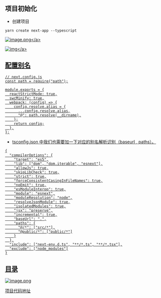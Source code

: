 ## 项目初始化
-  创建项目
```
yarn create next-app --typescript
```
<a data-fancybox title="image.png" href="https://p6-juejin.byteimg.com/tos-cn-i-k3u1fbpfcp/00ba41a41f184c9c9fc09c6e148f9653~tplv-k3u1fbpfcp-watermark.image?">![image.png](https://p6-juejin.byteimg.com/tos-cn-i-k3u1fbpfcp/00ba41a41f184c9c9fc09c6e148f9653~tplv-k3u1fbpfcp-watermark.image?)</a>

<a data-fancybox title="img" href="https://p6-juejin.byteimg.com/tos-cn-i-k3u1fbpfcp/7c6dd46370f74343863096a10741d4d6~tplv-k3u1fbpfcp-watermark.image?">![img](https://p6-juejin.byteimg.com/tos-cn-i-k3u1fbpfcp/7c6dd46370f74343863096a10741d4d6~tplv-k3u1fbpfcp-watermark.image?)</a>

## 配置别名
```
// next.config.js
const path = require("path");

module.exports = {
  reactStrictMode: true,
  swcMinify: true,
  webpack: (config) => {
    config.resolve.alias = {
      ...config.resolve.alias,
      "@": path.resolve(__dirname),
    };
    return config;
  },
};
```
- tsconfig.json 中我们也需要加一下对应的别名解析识别（baseurl , paths）。
```
{
  "compilerOptions": {
    "target": "es5",
    "lib": ["dom", "dom.iterable", "esnext"],
    "allowJs": true,
    "skipLibCheck": true,
    "strict": true,
    "forceConsistentCasingInFileNames": true,
    "noEmit": true,
    "esModuleInterop": true,
    "module": "esnext",
    "moduleResolution": "node",
    "resolveJsonModule": true,
    "isolatedModules": true,
    "jsx": "preserve",
    "incremental": true,
    "baseUrl": ".",
    "paths": {
      "@/*": ["src/*"],
      "@public/*": ["public/*"]
    }
  },
  "include": ["next-env.d.ts", "**/*.ts", "**/*.tsx"],
  "exclude": ["node_modules"]
}
```

## 目录
![image.png](https://p3-juejin.byteimg.com/tos-cn-i-k3u1fbpfcp/4bcf8748c6fc477c922072cde102d6cf~tplv-k3u1fbpfcp-watermark.image?)

[项目代码地址](https://github.com/upJiang/next-ssr-website)

